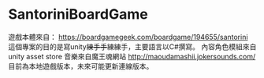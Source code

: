 # SantoriniBoardGame
遊戲本體來自：
https://boardgamegeek.com/boardgame/194655/santorini
這個專案的目的是寫unity~~練手手~~練練手，主要語言以C#撰寫。
內容角色模組來自 unity asset store
音樂來自魔王魂網站 http://maoudamashii.jokersounds.com/
目前為本地遊戲版本，未來可能更新連線版本。
